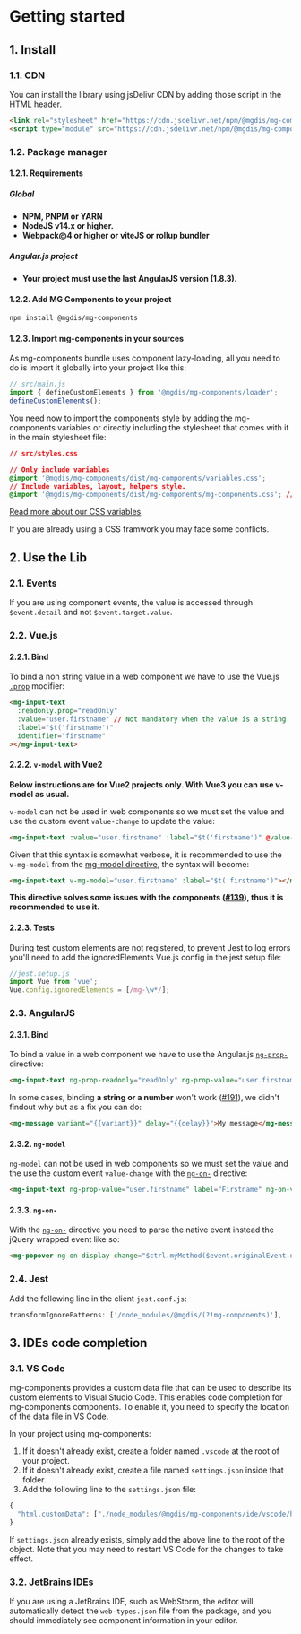 # Getting started

## 1. Install

### 1.1. CDN

You can install the library using jsDelivr CDN by adding those script in the HTML header.

```html
<link rel="stylesheet" href="https://cdn.jsdelivr.net/npm/@mgdis/mg-components@5/dist/mg-components/variables.css" />
<script type="module" src="https://cdn.jsdelivr.net/npm/@mgdis/mg-components@5/dist/mg-components/mg-components.esm.js"></script>
```

### 1.2. Package manager

#### 1.2.1. Requirements

##### Global

- **NPM, PNPM or YARN**
- **NodeJS v14.x or higher.**
- **Webpack@4 or higher or viteJS or rollup bundler**

##### Angular.js project

- **Your project must use the last AngularJS version (1.8.3).**

#### 1.2.2. Add MG Components to your project

```bash
npm install @mgdis/mg-components
```

#### 1.2.3. Import mg-components in your sources

As mg-components bundle uses component lazy-loading, all you need to do is import it globally into your project like this:

```js
// src/main.js
import { defineCustomElements } from '@mgdis/mg-components/loader';
defineCustomElements();
```

You need now to import the components style by adding the mg-components variables or directly including the stylesheet that comes with it in the main stylesheet file:

```css
// src/styles.css

// Only include variables
@import '@mgdis/mg-components/dist/mg-components/variables.css';
// Include variables, layout, helpers style.
@import '@mgdis/mg-components/dist/mg-components/mg-components.css'; // if needeed
```

[Read more about our CSS variables](./?path=/docs/css-variables--docs).

If you are already using a CSS framwork you may face some conflicts.

## 2. Use the Lib

### 2.1. Events

If you are using component events, the value is accessed through `$event.detail` and not `$event.target.value`.

### 2.2. Vue.js

#### 2.2.1. Bind

To bind a non string value in a web component we have to use the Vue.js [`.prop`](https://v2.vuejs.org/v2/api/#v-bind) modifier:

```html
<mg-input-text
  :readonly.prop="readOnly"
  :value="user.firstname" // Not mandatory when the value is a string
  :label="$t('firstname')"
  identifier="firstname"
></mg-input-text>
```

#### 2.2.2. `v-model` with Vue2

**Below instructions are for Vue2 projects only. With Vue3 you can use v-model as usual.**

`v-model` can not be used in web components so we must set the value and use the custom event `value-change` to update the value:

```html
<mg-input-text :value="user.firstname" :label="$t('firstname')" @value-change="user.firstname = $event.detail"></mg-input-text>
```

Given that this syntax is somewhat verbose, it is recommended to use the `v-mg-model` from the [mg-model directive](http://core.pages.mgdis.fr/core-back/core/docs/mg-components-helpers/mg-model-vue), the syntax will become:

```html
<mg-input-text v-mg-model="user.firstname" :label="$t('firstname')"></mg-input-text>
```

**This directive solves some issues with the components ([#139](https://gitlab.mgdis.fr/core/core-ui/mg-components/-/issues/139)), thus it is recommended to use it.**

#### 2.2.3. Tests

During test custom elements are not registered, to prevent Jest to log errors you'll need to add the ignoredElements Vue.js config in the jest setup file:

```js
//jest.setup.js
import Vue from 'vue';
Vue.config.ignoredElements = [/mg-\w*/];
```

### 2.3. AngularJS

#### 2.3.1. Bind

To bind a value in a web component we have to use the Angular.js [`ng-prop-`](https://docs.angularjs.org/api/ng/directive/ngProp) directive:

```html
<mg-input-text ng-prop-readonly="readOnly" ng-prop-value="user.firstname" label="Firstname" identifier="firstname"></mg-input-text>
```

In some cases, binding **a string or a number** won't work ([#191](https://gitlab.mgdis.fr/core/core-ui/mg-components/-/issues/191)), we didn't findout why but as a fix you can do:

```html
<mg-message variant="{{variant}}" delay="{{delay}}">My message</mg-message>
```

#### 2.3.2. `ng-model`

`ng-model` can not be used in web components so we must set the value and the use the custom event `value-change` with the [`ng-on-`](https://docs.angularjs.org/api/ng/directive/ngOn) directive:

```html
<mg-input-text ng-prop-value="user.firstname" label="Firstname" ng-on-value-change="user.firstname = $event.detail"></mg-input-text>
```

#### 2.3.3. `ng-on-`

With the [`ng-on-`](https://docs.angularjs.org/api/ng/directive/ngOn) directive you need to parse the native event instead the jQuery wrapped event like so:

```html
<mg-popover ng-on-display-change="$ctrl.myMethod($event.originalEvent.detail)"></mg-popover>
```

### 2.4. Jest

Add the following line in the client `jest.conf.js`:

```js
transformIgnorePatterns: ['/node_modules/@mgdis/(?!mg-components)'],
```

## 3. IDEs code completion

### 3.1. VS Code

mg-components provides a custom data file that can be used to describe its custom elements to Visual Studio Code. This enables code completion for mg-components components. To enable it, you need to specify the location of the data file in VS Code.

In your project using mg-components:

1. If it doesn't already exist, create a folder named `.vscode` at the root of your project.
2. If it doesn't already exist, create a file named `settings.json` inside that folder.
3. Add the following line to the `settings.json` file:

```js
{
  "html.customData": ["./node_modules/@mgdis/mg-components/ide/vscode/html-custom-data.json"]
}
```

If `settings.json` already exists, simply add the above line to the root of the object. Note that you may need to restart VS Code for the changes to take effect.

### 3.2. JetBrains IDEs

If you are using a JetBrains IDE, such as WebStorm, the editor will automatically detect the `web-types.json` file from the package, and you should immediately see component information in your editor.

